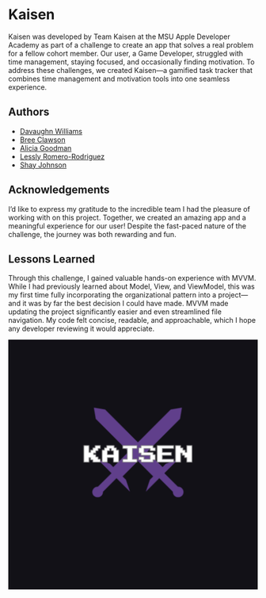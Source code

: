 # Kaisen

Kaisen was developed by Team Kaisen at the MSU Apple Developer Academy as part of a challenge to create an app that solves a real problem for a fellow cohort member. Our user, a Game Developer, struggled with time management, staying focused, and occasionally finding motivation. To address these challenges, we created Kaisen—a gamified task tracker that combines time management and motivation tools into one seamless experience.

## Authors

- [Davaughn Williams](https://www.github.com/313rdWay)
- [Bree Clawson](https://github.com/BreeClawson)
- [Alicia Goodman](https://github.com/AliciaG37)
- [Lessly Romero-Rodriguez](https://github.com/Lessley2830)
- [Shay Johnson](https://github.com/Shay1Johnson)


## Acknowledgements

I’d like to express my gratitude to the incredible team I had the pleasure of working with on this project. Together, we created an amazing app and a meaningful experience for our user! Despite the fast-paced nature of the challenge, the journey was both rewarding and fun.


## Lessons Learned

Through this challenge, I gained valuable hands-on experience with MVVM. While I had previously learned about Model, View, and ViewModel, this was my first time fully incorporating the organizational pattern into a project—and it was by far the best decision I could have made. MVVM made updating the project significantly easier and even streamlined file navigation. My code felt concise, readable, and approachable, which I hope any developer reviewing it would appreciate.


![Logo](KaisenAssets/KaisenAppIcon(Larger).png)
